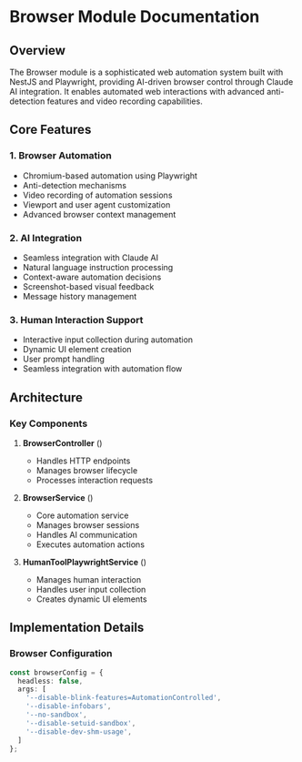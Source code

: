 # Browser Module Documentation

## Overview
The Browser module is a sophisticated web automation system built with NestJS and Playwright, providing AI-driven browser control through Claude AI integration. It enables automated web interactions with advanced anti-detection features and video recording capabilities.

## Core Features

### 1. Browser Automation
- Chromium-based automation using Playwright
- Anti-detection mechanisms
- Video recording of automation sessions
- Viewport and user agent customization
- Advanced browser context management

### 2. AI Integration
- Seamless integration with Claude AI
- Natural language instruction processing
- Context-aware automation decisions
- Screenshot-based visual feedback
- Message history management

### 3. Human Interaction Support
- Interactive input collection during automation
- Dynamic UI element creation
- User prompt handling
- Seamless integration with automation flow

## Architecture

### Key Components

1. **BrowserController** (<mcfile name="browser.controller.ts" path="/Users/shanurrahman/Documents/spc/nodecomp/src/browser/browser.controller.ts"></mcfile>)
   - Handles HTTP endpoints
   - Manages browser lifecycle
   - Processes interaction requests

2. **BrowserService** (<mcfile name="browser.service.ts" path="/Users/shanurrahman/Documents/spc/nodecomp/src/browser/browser.service.ts"></mcfile>)
   - Core automation service
   - Manages browser sessions
   - Handles AI communication
   - Executes automation actions

3. **HumanToolPlaywrightService** (<mcfile name="human-tool.service.ts" path="/Users/shanurrahman/Documents/spc/nodecomp/src/browser/human-tool.service.ts"></mcfile>)
   - Manages human interaction
   - Handles user input collection
   - Creates dynamic UI elements

## Implementation Details

### Browser Configuration
```typescript
const browserConfig = {
  headless: false,
  args: [
    '--disable-blink-features=AutomationControlled',
    '--disable-infobars',
    '--no-sandbox',
    '--disable-setuid-sandbox',
    '--disable-dev-shm-usage',
  ]
};
